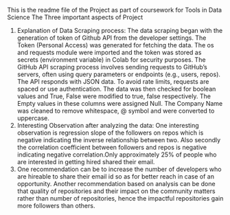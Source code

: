 This is the readme file of the Project as part of coursework for Tools in Data Science
The Three important aspects of Project
1. Explanation of Data Scraping process: The data scraping began with the generation of token of Github API from the developer settings. The Token (Personal Access) was generated for fetching the data. The os and requests module were imported and the token was stored as secrets (environment variable) in Colab for security purposes. The GitHub API scraping process involves sending requests to GitHub’s servers, often using query parameters or endpoints (e.g., users, repos). The API responds with JSON data. To avoid rate limits, requests are spaced or use authentication. The data was then checked for boolean values and True, False were modified to true, false respectively. The Empty values in these columns were assigned Null. The Company Name was cleaned to remove whitespace, @ symbol and were converted to uppercase.
2. Interesting Observation after analyzing the data: One interesting observation is regression slope of the followers on repos which is negative indicating the inverse relationship between two. Also secondly the correlation coefficient between followers and repos is negative indicating negative correlation.Only approximately 25% of people who are interested in getting hired shared their email.
3. One recommendation can be to increase the number of developers who are hireable to share their email id so as for better reach in case of an opportunity. Another recommendation based on analysis can be done that quality of repositories and their impact on the community matters rather than number of repositories, hence the impactful repositories gain more followers than others.
